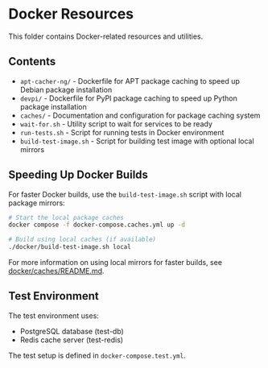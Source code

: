 # Docker Resources

This folder contains Docker-related resources and utilities.

## Contents

- `apt-cacher-ng/` - Dockerfile for APT package caching to speed up Debian package installation
- `devpi/` - Dockerfile for PyPI package caching to speed up Python package installation
- `caches/` - Documentation and configuration for package caching system
- `wait-for.sh` - Utility script to wait for services to be ready
- `run-tests.sh` - Script for running tests in Docker environment
- `build-test-image.sh` - Script for building test image with optional local mirrors

## Speeding Up Docker Builds

For faster Docker builds, use the `build-test-image.sh` script with local package mirrors:

```bash
# Start the local package caches
docker compose -f docker-compose.caches.yml up -d

# Build using local caches (if available)
./docker/build-test-image.sh local
```

For more information on using local mirrors for faster builds, see [docker/caches/README.md](caches/README.md).

## Test Environment

The test environment uses:
- PostgreSQL database (test-db)
- Redis cache server (test-redis)

The test setup is defined in `docker-compose.test.yml`.
